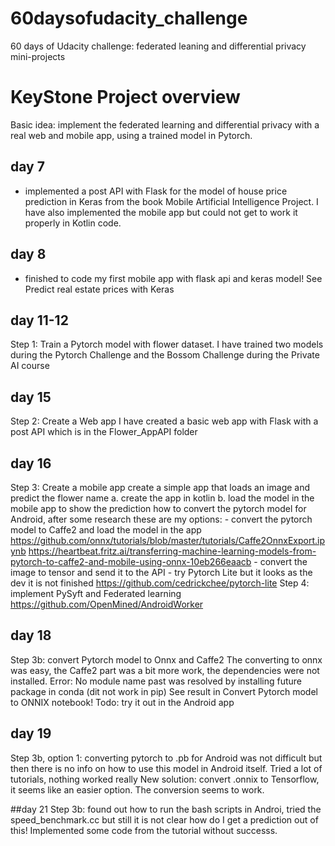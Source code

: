 # 60daysofudacity_challenge
60 days of Udacity challenge: federated leaning and differential privacy mini-projects

# KeyStone Project overview
Basic idea: implement the federated learning and differential privacy with a real web and mobile app, using a trained model in Pytorch.

## day 7
- implemented a post API with Flask for the model of house price prediction in Keras from the book Mobile Artificial Intelligence Project. 
I have also implemented the mobile app but could not get to work it properly in Kotlin code. 

## day 8
- finished to code my first mobile app with flask api and keras model!
See Predict real estate prices with Keras

## day 11-12
Step 1: Train a Pytorch model with flower dataset. 
I have trained two models during the Pytorch Challenge and the Bossom Challenge during the Private AI course

## day 15
Step 2: Create a Web app
I have created a basic web app with Flask with a post API which is in the Flower_AppAPI folder

## day 16
Step 3: Create a mobile app 
create a simple app that loads an image and predict the flower name
a. create the app in kotlin
b. load the model in the mobile app to show the prediction
     how to convert the pytorch model for Android, after some research these are my options:
    - convert the pytorch model to Caffe2 and load the model in the app
	https://github.com/onnx/tutorials/blob/master/tutorials/Caffe2OnnxExport.ipynb
	https://heartbeat.fritz.ai/transferring-machine-learning-models-from-pytorch-to-caffe2-and-mobile-using-onnx-10eb266eaacb
    - convert the image to tensor and send it to the API
    - try Pytorch Lite but it looks as the dev it is not finished
	 https://github.com/cedrickchee/pytorch-lite
Step 4: implement PySyft and Federated learning
	  https://github.com/OpenMined/AndroidWorker


## day 18
Step 3b: convert Pytorch model to Onnx and Caffe2
The converting to onnx was easy, the Caffe2 part was a bit more work, the dependencies were not installed.
Error: No module name past
was resolved by installing future package in conda (dit not work in pip)
See result in Convert Pytorch model to ONNIX notebook!
Todo: try it out in the Android app

## day 19
Step 3b, option 1: converting pytorch to .pb for Android was not difficult but then there is no info on how to use this model in Android itself.
Tried a lot of tutorials, nothing worked really
New solution: convert .onnix to Tensorflow, it seems like an easier option.
The conversion seems to work.

##day 21
Step 3b: found out how to run the bash scripts in Androi, tried the speed_benchmark.cc but still it is not clear how do I get a prediction out of this!
Implemented some code from the tutorial without successs.
